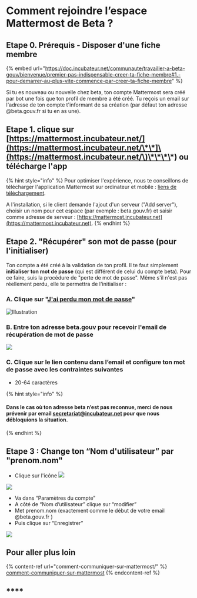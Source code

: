 # Comment rejoindre l’espace Mattermost de Beta ?

## Etape 0. Prérequis - Disposer d'une fiche membre

{% embed url="https://doc.incubateur.net/communaute/travailler-a-beta-gouv/bienvenue/premier-pas-indispensable-creer-ta-fiche-membre#1.-pour-demarrer-au-plus-vite-commence-par-creer-ta-fiche-membre" %}

Si tu es nouveau ou nouvelle chez beta, ton compte Mattermost sera créé par bot une fois que ton profil de membre a été créé. Tu reçois un email sur l'adresse de ton compte t'informant de sa création (par défaut ton adresse @beta.gouv.fr si tu en as une).

## Etape 1.  clique sur [https://mattermost.incubateur.net/](https://mattermost.incubateur.net/\*\*]\(https://mattermost.incubateur.net/\)\*\*\*\*) ou télécharge l'app

{% hint style="info" %}
Pour optimiser l'expérience, nous te conseillons de télécharger l'application Mattermost sur ordinateur et mobile : [liens de téléchargement](https://mattermost.com/download/#).

A l'installation, si le client demande l'ajout d'un serveur ("Add server"), choisir un nom pour cet espace (par exemple : beta.gouv.fr) et saisir comme adresse de serveur : [https://mattermost.incubateur.net](https://mattermost.incubateur.net).
{% endhint %}

## Etape 2. "Récupérer" son mot de passe (pour l'initialiser)

Ton compte a été créé à la validation de ton profil. Il te faut simplement **initialiser ton mot de passe** (qui est différent de celui du compte beta). Pour ce faire, suis la procédure de "perte de mot de passe". Même s'il n'est pas réellement perdu, elle te permettra de l'initialiser :

### A. Clique sur "[J'ai perdu mon mot de passe](https://mattermost.incubateur.net/reset\_password)"

![Illustration](https://lh5.googleusercontent.com/UiX0HY5uMLL91gKZtpNxLZcharavsGN4PLE\_ajtVPKBlSINhB7g4Ii6h7PE8Ba\_G4ZgeN95ikutAJFZxeHaghEGo0hTaqaJFiTFVAW9wg\_CzEt2rO3bbrn618iYfL-DXwkQZrvHo)

### B. Entre ton adresse beta.gouv pour recevoir l'email de récupération de mot de passe

![](https://lh6.googleusercontent.com/dmzmqbVoDmbXpOsSfIVTXLirn\_\_E01dYadqfTmXUQaXzXkpCLNsPM24xi\_2dgEMDoaMoyMyI6Gbq-o-Cs0hx9nQo7RntZghW4aDH7bsuayaQX5uvq7Y8w72i9OyHIqJOW4AYRW9Y)

### C. Clique sur le lien contenu dans l’email et configure ton mot de passe avec les contraintes suivantes

* 20-64 caractères&#x20;

{% hint style="info" %}
#### **Dans le cas où ton adresse beta n’est pas reconnue, merci de nous prévenir par email secretariat@incubateur.net  pour que nous débloquions la situation.**
{% endhint %}

## **Etape 3** : Change ton “Nom d'utilisateur” par "prenom.nom"

* Clique sur l'icône ![](https://lh5.googleusercontent.com/De8PjC5doIaIMGFuuR95dlnmOZWxJuHqp3BAAyiIxJMuygtt\_LWY6EUka0-mutJvKVOqTvnVL\_fTD\_lGJ8AmxzfrPXfnOoxL9eatGe1i6y8kKBPlgjvjQ\_sg8zRTEJY8ok-TfUuD)

![](https://lh5.googleusercontent.com/uXTXzsqkLKQc2t74VchYcVPy10eg3CGCq2ZP6bbcjsdLvf9zhXRBb939TeK1dLkzFEt3gMDPXZKjVeigeliN\_ZxFTDIp2xV8DYWLZWjlJ8tQRvggwUsiBGz\_8yLA4aB0KH591DW7)

* Va dans “Paramètres du compte”
* A côté de “Nom d’utilisateur” clique sur “modifier”
* Met prenom.nom (exactement comme le début de votre email @beta.gouv.fr )
* Puis clique sur “Enregistrer”

![](https://lh6.googleusercontent.com/T\_laA76igKgAScDNdeNYsxFcKArGDGvqL\_5vAKWdgdXy-hCyc9ao6-tKgIiTHk5rjaUSHb5doZHyoRf2Tmj3gxtI\_RdsC6T8U48Wd31K09bSlLsJuNHbLVAZuZIZJA7a7sk4-7jH)

## Pour aller plus loin

{% content-ref url="comment-communiquer-sur-mattermost/" %}
[comment-communiquer-sur-mattermost](comment-communiquer-sur-mattermost/)
{% endcontent-ref %}

## ****

